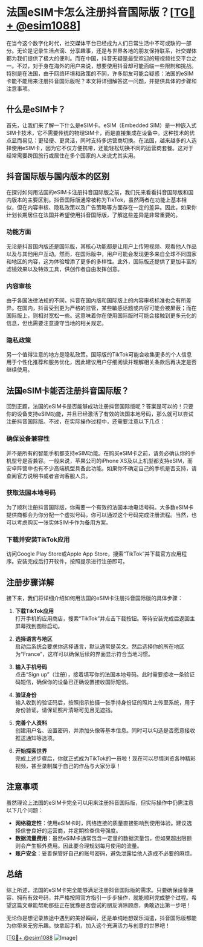# 法国eSIM卡怎么注册抖音国际版？[[TG💪+ @esim1088](https://t.me/s/esim1088)]

在当今这个数字化时代，社交媒体平台已经成为人们日常生活中不可或缺的一部分。无论是记录生活点滴、分享趣事，还是与世界各地的朋友保持联系，社交媒体都为我们提供了极大的便利。而在中国，抖音无疑是最受欢迎的短视频社交平台之一。不过，对于身在海外的用户来说，想要使用抖音却可能面临一些限制和挑战。特别是在法国，由于网络环境和政策的不同，许多朋友可能会疑惑：法国的eSIM卡能不能用来注册抖音国际版呢？本文将详细解答这一问题，并提供具体的步骤和注意事项。

## 什么是eSIM卡？

首先，让我们来了解一下什么是eSIM卡。eSIM（Embedded SIM）是一种嵌入式SIM卡技术，它不需要传统的物理SIM卡，而是直接集成在设备中。这种技术的优点显而易见：更轻便、更灵活，同时支持多运营商切换。在法国，越来越多的人选择使用eSIM卡，因为它不仅方便携带，还能轻松切换不同的运营商套餐。这对于经常需要跨国旅行或居住在多个国家的人来说尤其实用。

## 抖音国际版与国内版本的区别

在探讨如何用法国的eSIM卡注册抖音国际版之前，我们先来看看抖音国际版和国内版本的主要区别。抖音国际版通常被称为TikTok，虽然两者在功能上基本相似，但在内容审核、隐私政策以及广告策略等方面存在一定的差异。因此，如果你计划长期居住在法国并希望使用抖音国际版，了解这些差异是非常重要的。

### 功能方面

无论是抖音国内版还是国际版，其核心功能都是让用户上传短视频、观看他人作品以及与其他用户互动。然而，在国际版中，用户可能会发现更多来自全球不同国家和地区的内容，这为体验增添了更多的多样性。此外，国际版还提供了更加丰富的滤镜效果以及特效工具，供创作者自由发挥创意。

### 内容审核

由于各国法律法规的不同，抖音在国内版和国际版上的内容审核标准也会有所差异。在国内，抖音受到更为严格的监管，某些敏感话题或内容可能会被屏蔽；而在国际版上，则相对宽松一些。这意味着你在使用国际版时可能会接触到更多元化的信息，但也需要注意遵守当地的相关规定。

### 隐私政策

另一个值得注意的地方是隐私政策。国际版的TikTok可能会收集更多的个人信息用于个性化推荐和服务优化，因此建议用户仔细阅读并理解相关条款后再决定是否继续使用。

## 法国eSIM卡能否注册抖音国际版？

回到正题，法国的eSIM卡是否能够成功注册抖音国际版呢？答案是可以的！只要你的设备支持eSIM功能，并且已经激活了有效的法国本地号码，那么就可以尝试注册抖音国际版。不过，在实际操作过程中，还需要注意以下几点：

### 确保设备兼容性

并不是所有的智能手机都支持eSIM功能。在购买eSIM卡之前，请务必确认你的手机型号是否兼容。一般来说，苹果公司的iPhone XS及以上机型都支持eSIM，而安卓阵营中也有不少高端机型具备此功能。如果你不确定自己的手机是否支持，请查阅官方说明书或者咨询客服人员。

### 获取法国本地号码

为了顺利注册抖音国际版，你需要一个有效的法国本地电话号码。大多数eSIM卡提供商都会为你分配一个虚拟号码，你可以通过这个号码完成注册流程。当然，也可以考虑购买一张实体SIM卡作为备用方案。

### 下载并安装TikTok应用

访问Google Play Store或Apple App Store，搜索“TikTok”并下载官方应用程序。安装完成后打开软件，按照提示进行注册即可。

## 注册步骤详解

接下来，我们将详细介绍如何用法国的eSIM卡注册抖音国际版的具体步骤：

1. **下载TikTok应用**  
   打开手机的应用商店，搜索“TikTok”并点击下载按钮。等待安装完成后返回主屏幕找到图标启动。

2. **选择语言与地区**  
   启动后系统会要求你选择语言，默认通常是英文。然后选择你的所在地区为“France”，这样可以确保后续的界面显示符合当地习惯。

3. **输入手机号码**  
   点击“Sign up”（注册），接着填写你的法国本地号码。此时需要接收一条验证码短信，确保你的设备已正确设置接收国际短信。

4. **验证身份**  
   输入收到的验证码后，按照指示拍摄一张手持身份证的照片上传至系统，用于身份验证。请保证照片清晰可见且无遮挡。

5. **完善个人资料**  
   创建用户名、设置密码，并添加头像等基本信息。同时可以勾选是否愿意接收推送通知等选项。

6. **开始探索世界**  
   完成上述步骤后，你就正式成为TikTok的一员啦！现在可以尽情浏览各种精彩视频，甚至录制属于自己的作品与大家分享！

## 注意事项

虽然理论上法国的eSIM卡完全可以用来注册抖音国际版，但实际操作中仍需注意以下几个问题：

- **网络稳定性**：使用eSIM卡时，网络连接的质量直接影响到使用体验。建议选择信誉良好的运营商，并定期检查信号强度。
- **数据流量费用**：虽然eSIM卡通常包含一定量的数据流量包，但如果超出限额则会产生额外费用。因此要合理规划每月使用的流量。
- **账户安全**：妥善保管好自己的账号密码，避免泄露给他人造成不必要的麻烦。

## 总结

综上所述，法国的eSIM卡完全能够满足注册抖音国际版的需求。只要确保设备兼容、拥有有效号码，并严格按照官方指引一步步操作，就能顺利完成整个过程。希望这篇文章能帮助那些正在犹豫是否尝试的朋友消除顾虑，勇敢迈出第一步吧！

无论你是想记录旅途中遇到的美好瞬间，还是单纯地想娱乐消遣，抖音国际版都能为你带来无穷乐趣。快拿起手机，加入这个充满活力与创意的世界吧！

[[TG💪+ @esim1088](https://t.me/s/esim1088) ![Image](https://i.postimg.cc/4NQfJmqS/Snipaste-2025-05-13-00-14-12.png)]